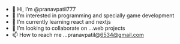 - 👋 Hi, I’m @pranavpatil777
- 👀 I’m interested in programming and specially game development
- 🌱 I’m currently learning react and nextjs
- 💞️ I’m looking to collaborate on ...web projects
- 📫 How to reach me ...pranavpatil@6534@gmail.com

<!---

--->
